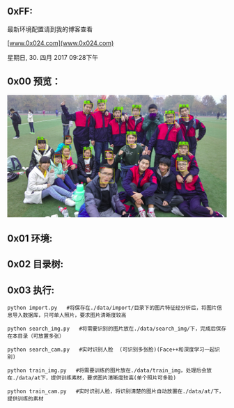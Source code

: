 ## 0xFF:
最新环境配置请到我的博客查看

[www.0x024.com](www.0x024.com) 

星期日, 30. 四月 2017 09:28下午 

## 0x00 预览：
![](https://github.com/0x024/FRT/blob/master/data/temp/exp.png) 
## 0x01 环境:



## 0x02 目录树:



## 0x03 执行:



```
python import.py   #将保存在./data/import/目录下的图片特征经分析后，将图片信息导入数据库，只可单人照片，要求图片清晰度较高
```
```
python search_img.py   #将需要识别的图片放在./data/search_img/下，完成后保存在本目录（可放置多张）
```
```
python search_cam.py   #实时识别人脸  (可识别多张脸)(Face++和深度学习一起识别)
```
```
python train_img.py   #将需要训练的图片放在./data/train_img，处理后会放在./data/at下，提供训练素材，要求图片清晰度较高(单个照片可多脸)
```
```
python train_cam.py   #实时识别人脸，将识别清楚的图片自动放置在./data/at/下，提供训练的素材
```
